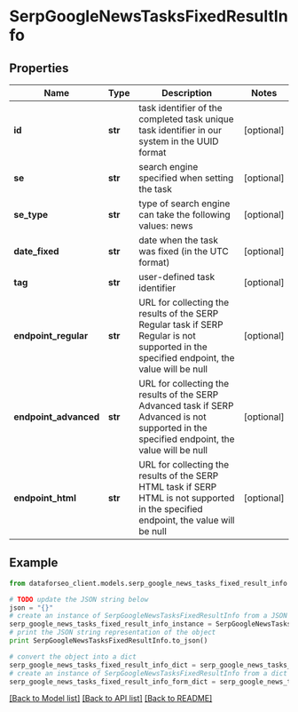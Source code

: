 # SerpGoogleNewsTasksFixedResultInfo


## Properties

Name | Type | Description | Notes
------------ | ------------- | ------------- | -------------
**id** | **str** | task identifier of the completed task unique task identifier in our system in the UUID format | [optional] 
**se** | **str** | search engine specified when setting the task | [optional] 
**se_type** | **str** | type of search engine can take the following values: news | [optional] 
**date_fixed** | **str** | date when the task was fixed (in the UTC format) | [optional] 
**tag** | **str** | user-defined task identifier | [optional] 
**endpoint_regular** | **str** | URL for collecting the results of the SERP Regular task if SERP Regular is not supported in the specified endpoint, the value will be null | [optional] 
**endpoint_advanced** | **str** | URL for collecting the results of the SERP Advanced task if SERP Advanced is not supported in the specified endpoint, the value will be null | [optional] 
**endpoint_html** | **str** | URL for collecting the results of the SERP HTML task if SERP HTML is not supported in the specified endpoint, the value will be null | [optional] 

## Example

```python
from dataforseo_client.models.serp_google_news_tasks_fixed_result_info import SerpGoogleNewsTasksFixedResultInfo

# TODO update the JSON string below
json = "{}"
# create an instance of SerpGoogleNewsTasksFixedResultInfo from a JSON string
serp_google_news_tasks_fixed_result_info_instance = SerpGoogleNewsTasksFixedResultInfo.from_json(json)
# print the JSON string representation of the object
print SerpGoogleNewsTasksFixedResultInfo.to_json()

# convert the object into a dict
serp_google_news_tasks_fixed_result_info_dict = serp_google_news_tasks_fixed_result_info_instance.to_dict()
# create an instance of SerpGoogleNewsTasksFixedResultInfo from a dict
serp_google_news_tasks_fixed_result_info_form_dict = serp_google_news_tasks_fixed_result_info.from_dict(serp_google_news_tasks_fixed_result_info_dict)
```
[[Back to Model list]](../README.md#documentation-for-models) [[Back to API list]](../README.md#documentation-for-api-endpoints) [[Back to README]](../README.md)


